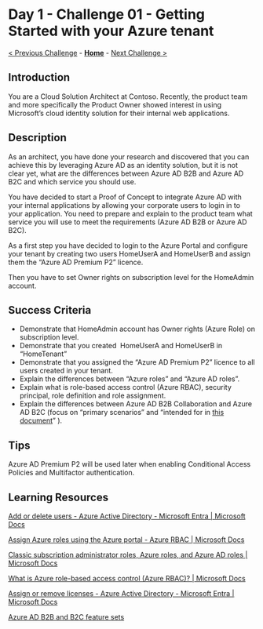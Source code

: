 # Day 1 - Challenge 01 - Getting Started with your Azure tenant 

 [< Previous Challenge](./Challenge_D1_00.md) - **[Home](../README.md)** - [Next Challenge >](./Challenge_D1_02.md)

## Introduction

You are a
Cloud Solution Architect at Contoso. Recently, the product team and more specifically the Product Owner showed interest in using Microsoft’s cloud identity solution for their internal web applications.

## Description

As an architect, you have done your research and discovered that you can achieve this by leveraging Azure AD as an identity solution, but it is not clear yet, what are the differences between Azure AD B2B and Azure AD B2C and which service you should use.

You have decided to start a Proof of Concept to integrate Azure AD with your internal applications by allowing your corporate users to login in to your application. You need to prepare and explain to the product team what service you will use to meet the requirements (Azure AD B2B or Azure AD B2C).

As a first step you have decided to login to the Azure Portal and configure your tenant by creating two users HomeUserA and HomeUserB and assign them the “Azure AD Premium P2” licence.

Then you have to set Owner rights on subscription level for the HomeAdmin account.

## Success Criteria

- Demonstrate that HomeAdmin account has Owner rights (Azure Role) on subscription level.
- Demonstrate that you created  HomeUserA and HomeUserB in “HomeTenant”
- Demonstrate that you assigned the “Azure AD Premium P2” licence to all users created in your tenant.
- Explain the differences between “Azure roles” and “Azure AD roles”.
- Explain what is role-based access control (Azure RBAC), security principal, role definition and role assignment.
- Explain the differences between Azure AD B2B Collaboration and Azure AD B2C (focus on “primary scenarios” and “intended for in [this document](https://docs.microsoft.com/en-us/azure/active-directory/external-identities/external-identities-overview#comparing-external-identities-feature-sets)” ).

## Tips

Azure AD Premium P2 will be used later when enabling Conditional Access Policies and Multifactor authentication.

## Learning Resources

[Add or delete users - Azure Active Directory - Microsoft Entra | Microsoft Docs](https://docs.microsoft.com/en-us/azure/active-directory/fundamentals/add-users-azure-active-directory)

[Assign Azure roles using the Azure portal - Azure RBAC | Microsoft Docs](https://docs.microsoft.com/en-us/azure/role-based-access-control/role-assignments-portal?tabs=current)

[Classic subscription administrator roles, Azure roles, and Azure AD roles | Microsoft Docs](https://docs.microsoft.com/en-us/azure/role-based-access-control/rbac-and-directory-admin-roles#differences-between-azure-roles-and-azure-ad-roles)

[What is Azure role-based access control (Azure RBAC)? | Microsoft Docs](https://docs.microsoft.com/en-us/azure/role-based-access-control/overview)

[Assign or remove licenses - Azure Active Directory - Microsoft Entra | Microsoft Docs](https://docs.microsoft.com/en-us/azure/active-directory/fundamentals/license-users-groups#assign-licenses-to-users-or-groups)

[Azure AD B2B and B2C feature sets](https://docs.microsoft.com/en-us/azure/active-directory/external-identities/external-identities-overview#comparing-external-identities-feature-sets)
